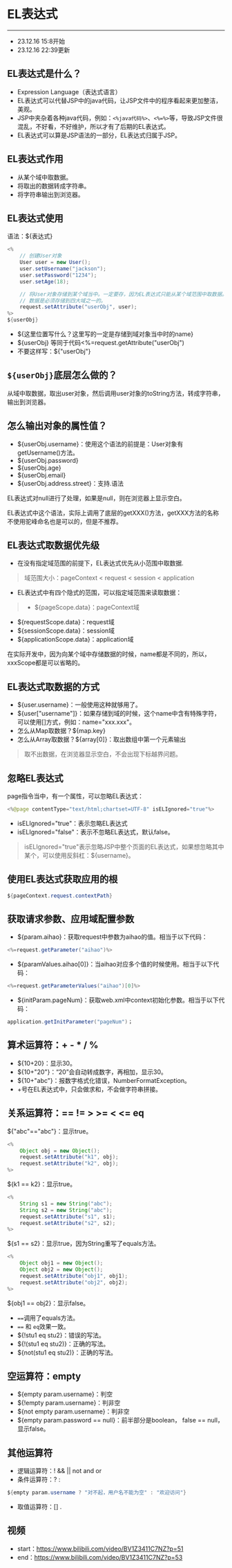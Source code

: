 # EL表达式
---

* 23.12.16 15:8开始
* 23.12.16 22:39更新

## EL表达式是什么？

* Expression Language（表达式语言）
* EL表达式可以代替JSP中的java代码，让JSP文件中的程序看起来更加整洁，美观。
* JSP中夹杂着各种java代码，例如：`<%java代码%>`、`<%=%>`等，导致JSP文件很混乱，不好看，不好维护，所以才有了后期的EL表达式。
* EL表达式可以算是JSP语法的一部分，EL表达式归属于JSP。

## EL表达式作用

* 从某个域中取数据。
* 将取出的数据转成字符串。
* 将字符串输出到浏览器。

## EL表达式使用

语法：${表达式}

```java
<%
	// 创建User对象
	User user = new User();
	user.setUsername("jackson");
	user.setPassword("1234");
	user.setAge(18);

	// 将User对象存储到某个域当中。一定要存，因为EL表达式只能从某个域范围中取数据。
	// 数据是必须存储到四大域之一的。
	request.setAttribute("userObj", user);
%>
${userObj}

```
* ${这里位置写什么？这里写的一定是存储到域对象当中时的name}
* ${userObj} 等同于代码<%=request.getAttribute("userObj")
* 不要这样写：${"userObj"}

## `${userObj}`底层怎么做的？

从域中取数据，取出user对象，然后调用user对象的toString方法，转成字符串，输出到浏览器。

## 怎么输出对象的属性值？

* ${userObj.username}：使用这个语法的前提是：User对象有getUsername()方法。
* ${userObj.password}
* ${userObj.age}
* ${userObj.email}
* ${userObj.address.street}：支持.语法

EL表达式对null进行了处理，如果是null，则在浏览器上显示空白。

EL表达式中这个语法，实际上调用了底层的getXXX()方法，getXXX方法的名称不使用驼峰命名也是可以的，但是不推荐。

## EL表达式取数据优先级

* 在没有指定域范围的前提下，EL表达式优先从小范围中取数据.

>域范围大小：pageContext < request < session < application 

* EL表达式中有四个隐式的范围，可以指定域范围来读取数据：

>* ${pageScope.data}：pageContext域
* ${requestScope.data}：request域
* ${sessionScope.data}：session域
* ${applicationScope.data}：application域

在实际开发中，因为向某个域中存储数据的时候，name都是不同的，所以，xxxScope都是可以省略的。

## EL表达式取数据的方式

* ${user.username}：一般使用这种就够用了。
* ${user["username"]}：如果存储到域的时候，这个name中含有特殊字符，可以使用[]方式，例如：name="xxx.xxx"。
* 怎么从Map取数据？${map.key}
* 怎么从Array取数据？${array[0]}：取出数组中第一个元素输出

>取不出数据，在浏览器显示空白，不会出现下标越界问题。

## 忽略EL表达式

page指令当中，有一个属性，可以忽略EL表达式：
```java
<%@page contentType="text/html;chartset=UTF-8" isELIgnored="true"%>
```
* isELIgnored="true"：表示忽略EL表达式
* isELIgnored="false"：表示不忽略EL表达式，默认false。

>isELIgnored="true"表示忽略JSP中整个页面的EL表达式，如果想忽略其中某个，可以使用反斜杠：\${username}。

## 使用EL表达式获取应用的根

```java
${pageContext.request.contextPath}
```

## 获取请求参数、应用域配置参数

* ${param.aihao}：获取request中参数为aihao的值。相当于以下代码：

```java
<%=request.getParameter("aihao")%>
```
* ${paramValues.aihao[0]}：当aihao对应多个值的时候使用。相当于以下代码：

```java
<%=request.getParameterValues("aihao")[0]%>
```
* ${initParam.pageNum}：获取web.xml中context初始化参数。相当于以下代码：

```java
application.getInitParameter("pageNum")；
```

## 算术运算符：+ - * / %

* ${10+20}：显示30。
* ${10+"20"}：“20”会自动转成数字，再相加，显示30。
* ${10+"abc"}：报数字格式化错误，NumberFormatException。
* +号在EL表达式中，只会做求和，不会做字符串拼接。

## 关系运算符：== != > >= < <= eq

${"abc"=="abc"}：显示true。
```java
<%
	Object obj = new Object();
	request.setAttribute("k1", obj);
	request.setAttribute("k2", obj);
%>
```
${k1 == k2}：显示true。
```java
<%
	String s1 = new String("abc");
	String s2 = new String("abc");
	request.setAttribute("s1", s1);
	request.setAttribute("s2", s2);
%>
```
${s1 == s2}：显示true，因为String重写了equals方法。
```java
<%
	Object obj1 = new Object();
	Object obj2 = new Object();
	request.setAttribute("obj1", obj1);
	request.setAttribute("obj2", obj2);
%>
```
${obj1 == obj2}：显示false。
* `==`调用了equals方法。
* `==` 和 `eq`效果一致。
* ${!stu1 eq stu2}：错误的写法。
* ${!(stu1 eq stu2)}：正确的写法。
* ${not(stu1 eq stu2)}：正确的写法。

## 空运算符：empty 

* ${empty param.username}：判空
* ${!empty param.username}：判非空
* ${not empty param.username}：判非空
* ${empty param.password == null}：前半部分是boolean， false == null，显示false。

## 其他运算符

* 逻辑运算符：! && || not and or
* 条件运算符：? :

```java
${empty param.username ? "对不起，用户名不能为空" : "欢迎访问"}
```
* 取值运算符：[] .


## 视频

* start：https://www.bilibili.com/video/BV1Z3411C7NZ?p=51
* end：https://www.bilibili.com/video/BV1Z3411C7NZ?p=53